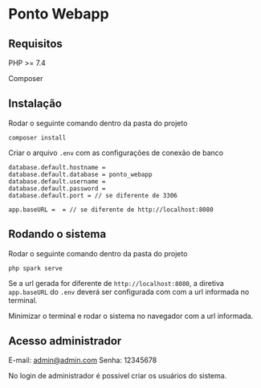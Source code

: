 # Ponto Webapp

## Requisitos

PHP >= 7.4

Composer

## Instalação

Rodar o seguinte comando dentro da pasta do projeto 

`composer install`

Criar o arquivo `.env` com as configurações de conexão de banco

```
database.default.hostname = 
database.default.database = ponto_webapp
database.default.username = 
database.default.password = 
database.default.port = // se diferente de 3306

app.baseURL =  = // se diferente de http://localhost:8080
```

## Rodando o sistema

Rodar o seguinte comando dentro da pasta do projeto 

`php spark serve`

Se a url gerada for diferente de `http://localhost:8080`, a diretiva `app.baseURL` do `.env` deverá ser configurada com com a url informada no terminal.

Minimizar o terminal e rodar o sistema no navegador com a url informada.

## Acesso administrador

E-mail: admin@admin.com
Senha: 12345678

No login de administrador é possivel criar os usuários do sistema.
